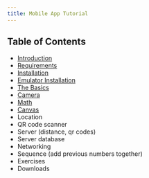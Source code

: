 ```yaml
---
title: Mobile App Tutorial
---
```


## Table of Contents

- [Introduction](introduction)
- [Requirements](requirements)
- [Installation](installation)
- [Emulator Installation](emulator-installation)
- [The Basics](the-basics)
- [Camera](camera)
- [Math](math)
- [Canvas](canvas)
- Location
- QR code scanner
- Server (distance, qr codes)
- Server database
- Networking
- Sequence (add previous numbers together)
- Exercises
- Downloads
